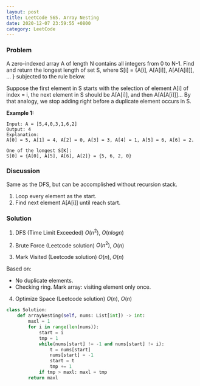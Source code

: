 ```yaml
---
layout: post
title: LeetCode 565. Array Nesting
date: 2020-12-07 23:59:55 +0800
category: LeetCode
---
```

### Problem
A zero-indexed array A of length N contains all integers from 0 to N-1. Find and return the longest length of set S, where S[i] = {A[i], A[A[i]], A[A[A[i]]], ... } subjected to the rule below.

Suppose the first element in S starts with the selection of element A[i] of index = i, the next element in S should be A[A[i]], and then A[A[A[i]]]… By that analogy, we stop adding right before a duplicate element occurs in S.

**Example 1:**
```
Input: A = [5,4,0,3,1,6,2]
Output: 4
Explanation: 
A[0] = 5, A[1] = 4, A[2] = 0, A[3] = 3, A[4] = 1, A[5] = 6, A[6] = 2.

One of the longest S[K]:
S[0] = {A[0], A[5], A[6], A[2]} = {5, 6, 2, 0}
```

### Discussion
Same as the DFS, but can be accomplished without recursion stack.
1. Loop every element as the start.
2. Find next element A[A[i]] until reach start.

### Solution
1. DFS (Time Limit Exceeded) $O(n^2)$, $O(nlogn)$

2. Brute Force (Leetcode solution) $O(n^2)$, $O(n)$

3. Mark Visited (Leetcode solution) $O(n)$, $O(n)$

Based on:
  * No duplicate elements.
  * Checking ring.
Mark array: visiting element only once.

4. Optimize Space (Leetcode solution) $O(n)$, $O(n)$

```python
class Solution:
    def arrayNesting(self, nums: List[int]) -> int:
        maxl = 1
        for i in range(len(nums)):          
            start = i
            tmp = 1
            while(nums[start] != -1 and nums[start] != i):
                t = nums[start]
                nums[start] = -1
                start = t
                tmp += 1
            if tmp > maxl: maxl = tmp
        return maxl
```
